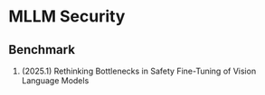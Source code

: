 # MLLM Security



## Benchmark

1. (2025.1) Rethinking Bottlenecks in Safety Fine-Tuning of Vision Language Models